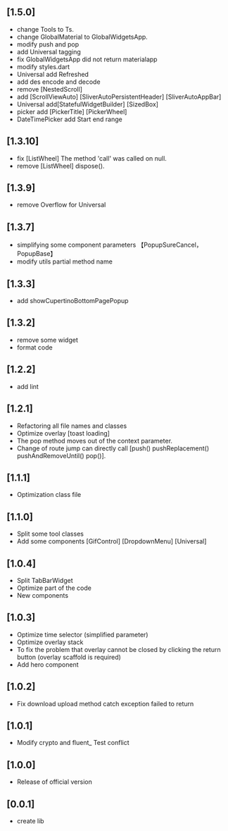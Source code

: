 ## [1.5.0]
  * change Tools to Ts.
  * change GlobalMaterial to GlobalWidgetsApp.
  * modify push and pop
  * add Universal tagging
  * fix GlobalWidgetsApp did not return materialapp
  * modify styles.dart
  * Universal add Refreshed
  * add des encode and decode
  * remove [NestedScroll]
  * add [ScrollViewAuto] [SliverAutoPersistentHeader] [SliverAutoAppBar]
  * Universal add[StatefulWidgetBuilder] [SizedBox]
  * picker add [PickerTitle] [PickerWheel]
  * DateTimePicker add Start end range
## [1.3.10]
  * fix [ListWheel] The method 'call' was called on null.
  * remove [ListWheel] dispose().
## [1.3.9]
  * remove Overflow for Universal
## [1.3.7]
  * simplifying some component parameters 【PopupSureCancel，PopupBase】
  * modify utils partial method name
## [1.3.3]
  * add showCupertinoBottomPagePopup
## [1.3.2]
  * remove some widget
  * format code
## [1.2.2]
 * add lint
## [1.2.1]
 * Refactoring all file names and classes
 * Optimize overlay [toast loading]
 * The pop method moves out of the context parameter.
 * Change of route jump can directly call [push() pushReplacement() pushAndRemoveUntil() pop()].
## [1.1.1]
 * Optimization class file
## [1.1.0]
 * Split some tool classes
 * Add some components [GifControl] [DropdownMenu] [Universal]
## [1.0.4]
 * Split TabBarWidget
 * Optimize part of the code
 * New components
## [1.0.3]
 * Optimize time selector (simplified parameter)
 * Optimize overlay stack
 * To fix the problem that overlay cannot be closed by clicking the return button (overlay scaffold is required)
 * Add hero component
## [1.0.2]
 * Fix download upload method catch exception failed to return
## [1.0.1]
 * Modify crypto and fluent_ Test conflict
## [1.0.0]
 * Release of official version
## [0.0.1]
 *  create lib